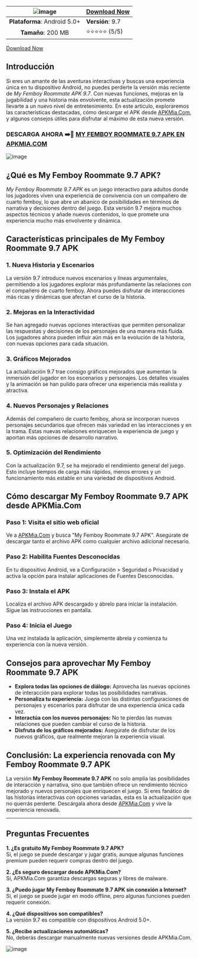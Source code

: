 |![image](https://github.com/user-attachments/assets/b10ee57d-25d1-4890-9141-0122b6e09fff)|<a href="https://apkmia.com/my-femboy-roommate/">Download Now</a>|
|:-----------------------------------------------------:|----------------------------|
| **Plataforma**: Android 5.0+                          | **Versión**: 9.7           |
| **Tamaño**: 200 MB                                    | ⭐⭐⭐⭐⭐ (5/5)               |

<a href="https://apkmia.com/my-femboy-roommate/">Download Now</a>

## Introducción

Si eres un amante de las aventuras interactivas y buscas una experiencia única en tu dispositivo Android, no puedes perderte la versión más reciente de *My Femboy Roommate APK 9.7*. Con nuevas funciones, mejoras en la jugabilidad y una historia más envolvente, esta actualización promete llevarte a un nuevo nivel de entretenimiento. En este artículo, exploraremos las características destacadas, cómo descargar el APK desde [APKMia.Com](https://apkmia.com), y algunos consejos útiles para disfrutar al máximo de esta nueva versión.

### DESCARGA AHORA ➡️📱 [MY FEMBOY ROOMMATE 9.7 APK EN APKMIA.COM](https://apkmia.com)

![image](https://github.com/user-attachments/assets/91f3b26c-905b-4996-8758-8c5d2ba8c0e6)

## ¿Qué es My Femboy Roommate 9.7 APK?

*My Femboy Roommate 9.7 APK* es un juego interactivo para adultos donde los jugadores viven una experiencia de convivencia con un compañero de cuarto femboy, lo que abre un abanico de posibilidades en términos de narrativa y decisiones dentro del juego. Esta versión 9.7 mejora muchos aspectos técnicos y añade nuevos contenidos, lo que promete una experiencia mucho más envolvente y dinámica.

## Características principales de My Femboy Roommate 9.7 APK

### 1. **Nueva Historia y Escenarios**
La versión 9.7 introduce nuevos escenarios y líneas argumentales, permitiendo a los jugadores explorar más profundamente las relaciones con el compañero de cuarto femboy. Ahora puedes disfrutar de interacciones más ricas y dinámicas que afectan el curso de la historia.

### 2. **Mejoras en la Interactividad**
Se han agregado nuevas opciones interactivas que permiten personalizar las respuestas y decisiones de los personajes de una manera más fluida. Los jugadores ahora pueden influir aún más en la evolución de la historia, con nuevas opciones para cada situación.

### 3. **Gráficos Mejorados**
La actualización 9.7 trae consigo gráficos mejorados que aumentan la inmersión del jugador en los escenarios y personajes. Los detalles visuales y la animación se han pulido para ofrecer una experiencia más realista y atractiva.

### 4. **Nuevos Personajes y Relaciones**
Además del compañero de cuarto femboy, ahora se incorporan nuevos personajes secundarios que ofrecen más variedad en las interacciones y en la trama. Estas nuevas relaciones enriquecen la experiencia de juego y aportan más opciones de desarrollo narrativo.

### 5. **Optimización del Rendimiento**
Con la actualización 9.7, se ha mejorado el rendimiento general del juego. Esto incluye tiempos de carga más rápidos, menos errores y un funcionamiento más estable en una variedad de dispositivos Android.

## Cómo descargar My Femboy Roommate 9.7 APK desde APKMia.Com

### Paso 1: **Visita el sitio web oficial**
Ve a [APKMia.Com](https://apkmia.com) y busca "My Femboy Roommate 9.7 APK". Asegúrate de descargar tanto el archivo APK como cualquier archivo adicional necesario.

### Paso 2: **Habilita Fuentes Desconocidas**
En tu dispositivo Android, ve a Configuración > Seguridad o Privacidad y activa la opción para instalar aplicaciones de Fuentes Desconocidas.

### Paso 3: **Instala el APK**
Localiza el archivo APK descargado y ábrelo para iniciar la instalación. Sigue las instrucciones en pantalla.

### Paso 4: **Inicia el Juego**
Una vez instalada la aplicación, simplemente ábrela y comienza tu experiencia con la nueva versión.

## Consejos para aprovechar My Femboy Roommate 9.7 APK

- **Explora todas las opciones de diálogo:** Aprovecha las nuevas opciones de interacción para explorar todas las posibilidades narrativas.
- **Personaliza tu experiencia:** Juega con las distintas configuraciones de personajes y escenarios para disfrutar de una experiencia única cada vez.
- **Interactúa con los nuevos personajes:** No te pierdas las nuevas relaciones que pueden cambiar el curso de la historia.
- **Disfruta de los gráficos mejorados:** Asegúrate de disfrutar de los nuevos gráficos, que realmente mejoran la experiencia visual.

## Conclusión: La experiencia renovada con My Femboy Roommate 9.7 APK

La versión **My Femboy Roommate 9.7 APK** no solo amplía las posibilidades de interacción y narrativa, sino que también ofrece un rendimiento técnico mejorado y nuevos personajes que enriquecen el juego. Si eres fanático de las historias interactivas con opciones variadas, esta es la actualización que no querrás perderte. Descárgala ahora desde [APKMia.Com](https://apkmia.com) y vive la experiencia renovada.

---

## Preguntas Frecuentes

**1. ¿Es gratuito My Femboy Roommate 9.7 APK?**  
Sí, el juego se puede descargar y jugar gratis, aunque algunas funciones premium pueden requerir compras dentro del juego.

**2. ¿Es seguro descargar desde APKMia.Com?**  
Sí, APKMia.Com garantiza descargas seguras y libres de malware.

**3. ¿Puedo jugar My Femboy Roommate 9.7 APK sin conexión a Internet?**  
Sí, el juego se puede jugar en modo offline, pero algunas funciones pueden requerir conexión.

**4. ¿Qué dispositivos son compatibles?**  
La versión 9.7 es compatible con dispositivos Android 5.0+.

**5. ¿Recibe actualizaciones automáticas?**  
No, deberás descargar manualmente nuevas versiones desde APKMia.Com.

![image](https://github.com/user-attachments/assets/f8a7d8ac-f3a9-4659-b4cb-0df75c41957e)

